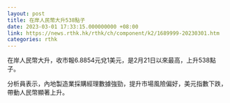 ```yaml
---
layout: post
title: 在岸人民幣大升538點子
date: 2023-03-01 17:33:15.000000000 +08:00
link: https://news.rthk.hk/rthk/ch/component/k2/1689999-20230301.htm
categories: rthk
---
```


在岸人民幣大升，收市報6.8854元兌1美元，是2月21日以來最高，上升538點子。

分析員表示，內地製造業採購經理數據強勁，提升市場風險偏好，美元指數下跌，帶動人民幣顯著上升。
